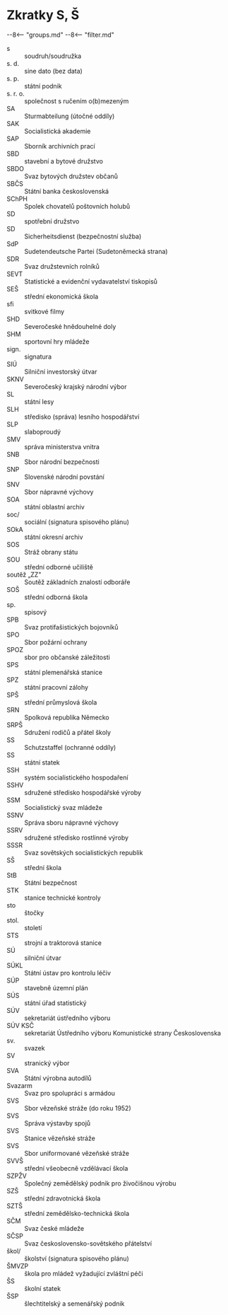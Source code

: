 # Zkratky S, Š

--8<-- "groups.md"
--8<-- "filter.md"

<dl class="abbr-list">
<dt>s</dt>
		<dd>soudruh/soudružka</dd>
<dt>s. d.</dt>
		<dd>sine dato (bez data)</dd>
<dt>s. p.</dt>
		<dd>státní podnik</dd>
<dt>s. r. o.</dt>
		<dd>společnost s ručením o(b)mezeným</dd>
<dt>SA</dt>
		<dd>Sturmabteilung (útočné oddíly)</dd>
<dt>SAK</dt>
		<dd>Socialistická akademie</dd>
<dt>SAP</dt>
		<dd>Sborník archivních prací</dd>
<dt>SBD</dt>
		<dd>stavební a bytové družstvo</dd>
<dt>SBDO</dt>
		<dd>Svaz bytových družstev občanů</dd>
<dt>SBČS</dt>
		<dd>Státní banka československá</dd>
<dt>SChPH</dt>
		<dd>Spolek chovatelů poštovních holubů</dd>
<dt>SD</dt>
		<dd>spotřební družstvo</dd>
<dt>SD</dt>
		<dd>Sicherheitsdienst (bezpečnostní služba)</dd>
<dt>SdP</dt>
		<dd>Sudetendeutsche Partei (Sudetoněmecká strana)</dd>
<dt>SDR</dt>
		<dd>Svaz družstevních rolníků</dd>
<dt>SEVT</dt>
		<dd>Statistické a evidenční vydavatelství tiskopisů</dd>
<dt>SEŠ</dt>
		<dd>střední ekonomická škola</dd>
<dt>sfi</dt>
		<dd>svitkové filmy</dd>
<dt>SHD</dt>
		<dd>Severočeské hnědouhelné doly</dd>
<dt>SHM</dt>
		<dd>sportovní hry mládeže</dd>
<dt>sign.</dt>
		<dd>signatura</dd>
<dt>SIÚ</dt>
		<dd>Silniční investorský útvar</dd>
<dt>SKNV</dt>
		<dd>Severočeský krajský národní výbor</dd>
<dt>SL</dt>
		<dd>státní lesy</dd>
<dt>SLH</dt>
		<dd>středisko (správa) lesního hospodářství</dd>
<dt>SLP</dt>
		<dd>slaboproudý</dd>
<dt>SMV</dt>
		<dd>správa ministerstva vnitra</dd>
<dt>SNB</dt>
		<dd>Sbor národní bezpečnosti</dd>
<dt>SNP</dt>
		<dd>Slovenské národní povstání</dd>
<dt>SNV</dt>
		<dd>Sbor nápravné výchovy</dd>
<dt>SOA</dt>
		<dd>státní oblastní archiv</dd>
<dt>soc/</dt>
		<dd>sociální (signatura spisového plánu)</dd>
<dt>SOkA</dt>
		<dd>státní okresní archiv</dd>
<dt>SOS</dt>
		<dd>Stráž obrany státu</dd>
<dt>SOU</dt>
		<dd>střední odborné učiliště</dd>
<dt>soutěž „ZZ"</dt>
		<dd>Soutěž základních znalostí odboráře</dd>
<dt>SOŠ</dt>
		<dd>střední odborná škola</dd>
<dt>sp.</dt>
		<dd>spisový</dd>
<dt>SPB</dt>
		<dd>Svaz protifašistických bojovníků</dd>
<dt>SPO</dt>
		<dd>Sbor požární ochrany</dd>
<dt>SPOZ</dt>
		<dd>sbor pro občanské záležitosti</dd>
<dt>SPS</dt>
		<dd>státní plemenářská stanice</dd>
<dt>SPZ</dt>
		<dd>státní pracovní zálohy</dd>
<dt>SPŠ</dt>
		<dd>střední průmyslová škola</dd>
<dt>SRN</dt>
		<dd>Spolková republika Německo</dd>
<dt>SRPŠ</dt>
		<dd>Sdružení rodičů a přátel školy</dd>
<dt>SS</dt>
		<dd>Schutzstaffel (ochranné oddíly)</dd>
<dt>SS</dt>
		<dd>státní statek</dd>
<dt>SSH</dt>
		<dd>systém socialistického hospodaření</dd>
<dt>SSHV</dt>
		<dd>sdružené středisko hospodářské výroby</dd>
<dt>SSM</dt>
		<dd>Socialistický svaz mládeže</dd>
<dt>SSNV</dt>
		<dd>Správa sboru nápravné výchovy</dd>
<dt>SSRV</dt>
		<dd>sdružené středisko rostlinné výroby</dd>
<dt>SSSR</dt>
		<dd>Svaz sovětských socialistických republik</dd>
<dt>SŠ</dt>
		<dd>střední škola</dd>
<dt>StB</dt>
		<dd>Státní bezpečnost</dd>
<dt>STK</dt>
		<dd>stanice technické kontroly</dd>
<dt>sto</dt>
		<dd>štočky</dd>
<dt>stol.</dt>
		<dd>století</dd>
<dt>STS</dt>
		<dd>strojní a traktorová stanice</dd>
<dt>SÚ</dt>
		<dd>silniční útvar</dd>
<dt>SÚKL</dt>
		<dd>Státní ústav pro kontrolu léčiv</dd>
<dt>SÚP</dt>
		<dd>stavebně územní plán</dd>
<dt>SÚS</dt>
		<dd>státní úřad statistický</dd>
<dt>SÚV</dt>
		<dd>sekretariát ústředního výboru</dd>
<dt>SÚV KSČ</dt>
		<dd>sekretariát Ústředního výboru Komunistické strany Československa</dd>
<dt>sv.</dt>
		<dd>svazek</dd>
<dt>SV</dt>
		<dd>stranický výbor</dd>
<dt>SVA</dt>
		<dd>Státní výrobna autodílů</dd>
<dt>Svazarm</dt>
		<dd>Svaz pro spolupráci s armádou</dd>
<dt>SVS</dt>
		<dd>Sbor vězeňské stráže (do roku 1952)</dd>
<dt>SVS</dt>
		<dd>Správa výstavby spojů</dd>
<dt>SVS</dt>
		<dd>Stanice vězeňské stráže</dd>
<dt>SVS</dt>
		<dd>Sbor uniformované vězeňské stráže</dd>
<dt>SVVŠ</dt>
		<dd>střední všeobecně vzdělávací škola</dd>
<dt>SZPŽV</dt>
		<dd>Společný zemědělský podnik pro živočišnou výrobu</dd>
<dt>SZŠ</dt>
		<dd>střední zdravotnická škola</dd>
<dt>SZTŠ</dt>
		<dd>střední zemědělsko-technická škola</dd>
<dt>SČM</dt>
		<dd>Svaz české mládeže</dd>
<dt>SČSP</dt>
		<dd>Svaz československo-sovětského přátelství</dd>
<dt>škol/</dt>
		<dd>školství (signatura spisového plánu)</dd>
<dt>ŠMVZP</dt>
		<dd>škola pro mládež vyžadující zvláštní péči</dd>
<dt>ŠS</dt>
		<dd>školní statek</dd>
<dt>ŠSP</dt>
		<dd>šlechtitelský a semenářský podnik</dd>
</dl>

